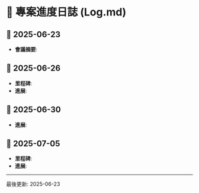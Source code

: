 # 📝 專案進度日誌 (Log.md)

## 📅 2025-06-23

- **會議摘要**:

## 📅 2025-06-26

- **里程碑**:
- **進展**:

## 📅 2025-06-30

- **進展**:

## 📅 2025-07-05

- **里程碑**:
- **進展**:

---
最後更新: 2025-06-23
